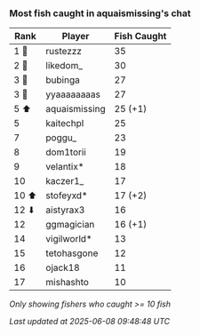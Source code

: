 ### Most fish caught in aquaismissing's chat
| Rank | Player | Fish Caught |
|------|--------|-----------|
| 1 🥇  | rustezzz  | 35 |
| 2 🥈  | likedom_  | 30 |
| 3 🥉  | bubinga  | 27 |
| 3 🥉  | yyaaaaaaaas  | 27 |
| 5 ⬆ | aquaismissing  | 25 (+1) |
| 5  | kaitechpl  | 25 |
| 7  | poggu_  | 23 |
| 8  | dom1torii  | 19 |
| 9  | velantix*  | 18 |
| 10  | kaczer1_  | 17 |
| 10 ⬆ | stofeyxd*  | 17 (+2) |
| 12 ⬇ | aistyrax3  | 16 |
| 12  | ggmagician  | 16 (+1) |
| 14  | vigilworld*  | 13 |
| 15  | tetohasgone  | 12 |
| 16  | ojack18  | 11 |
| 17  | mishashto  | 10 |

_Only showing fishers who caught >= 10 fish_

_Last updated at 2025-06-08 09:48:48 UTC_